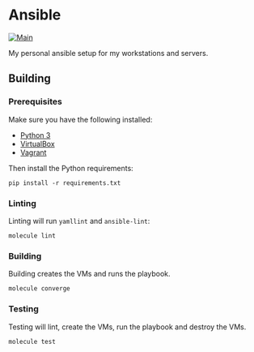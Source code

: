 # Ansible

[![Main](https://github.com/AkiKanellis/ansible/actions/workflows/main.yml/badge.svg)](https://github.com/AkiKanellis/ansible/actions/workflows/main.yml)

My personal ansible setup for my workstations and servers.

## Building

### Prerequisites

Make sure you have the following installed:

* [Python 3](https://www.python.org/downloads/)
* [VirtualBox](https://www.virtualbox.org/wiki/Downloads)
* [Vagrant](https://www.vagrantup.com/docs/installation)

Then install the Python requirements:

```shell
pip install -r requirements.txt
```

### Linting

Linting will run `yamllint` and `ansible-lint`:

```shell
molecule lint
```

### Building

Building creates the VMs and runs the playbook.

```shell
molecule converge
```

### Testing

Testing will lint, create the VMs, run the playbook and destroy the VMs.

```shell
molecule test
```
